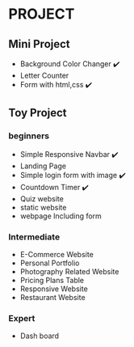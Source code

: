 # PROJECT

## **Mini Project**

- Background Color Changer ✔️
- Letter Counter
- Form with html,css ✔️

## **Toy Project**

### beginners

- Simple Responsive Navbar ✔️
- Landing Page
- Simple login form with image ✔️
- Countdown Timer ✔️
- Quiz website
- static website
- webpage Including form

### Intermediate

- E-Commerce Website
- Personal Portfolio
- Photography Related Website
- Pricing Plans Table
- Responsive Website
- Restaurant Website

### Expert

- Dash board
